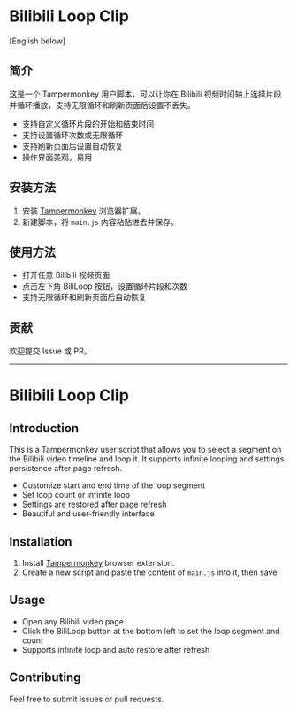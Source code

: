 # Bilibili Loop Clip

[English below]

## 简介
这是一个 Tampermonkey 用户脚本，可以让你在 Bilibili 视频时间轴上选择片段并循环播放，支持无限循环和刷新页面后设置不丢失。

- 支持自定义循环片段的开始和结束时间
- 支持设置循环次数或无限循环
- 支持刷新页面后设置自动恢复
- 操作界面美观，易用

## 安装方法
1. 安装 [Tampermonkey](https://www.tampermonkey.net/) 浏览器扩展。
2. 新建脚本，将 `main.js` 内容粘贴进去并保存。

## 使用方法
- 打开任意 Bilibili 视频页面
- 点击左下角 BiliLoop 按钮，设置循环片段和次数
- 支持无限循环和刷新页面后自动恢复

## 贡献
欢迎提交 Issue 或 PR。

---

# Bilibili Loop Clip

## Introduction
This is a Tampermonkey user script that allows you to select a segment on the Bilibili video timeline and loop it. It supports infinite looping and settings persistence after page refresh.

- Customize start and end time of the loop segment
- Set loop count or infinite loop
- Settings are restored after page refresh
- Beautiful and user-friendly interface

## Installation
1. Install [Tampermonkey](https://www.tampermonkey.net/) browser extension.
2. Create a new script and paste the content of `main.js` into it, then save.

## Usage
- Open any Bilibili video page
- Click the BiliLoop button at the bottom left to set the loop segment and count
- Supports infinite loop and auto restore after refresh

## Contributing
Feel free to submit issues or pull requests.
